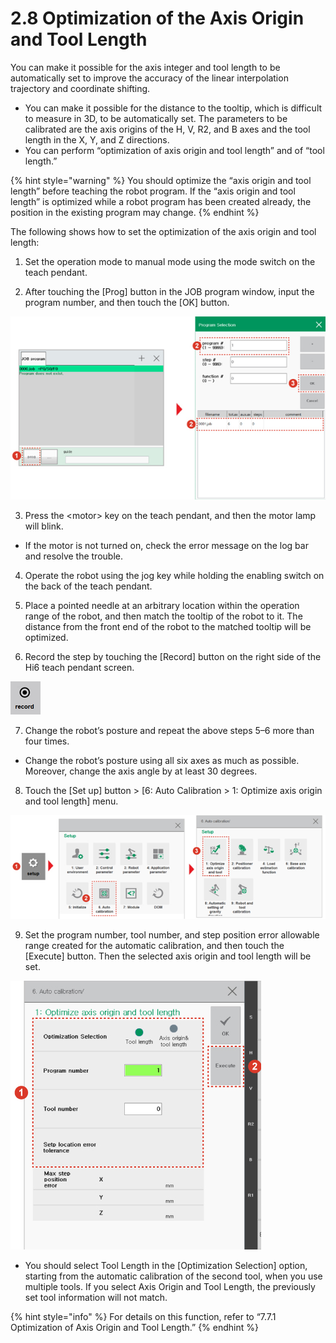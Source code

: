 # 2.8 Optimization of the Axis Origin and Tool Length

You can make it possible for the axis integer and tool length to be automatically set to improve the accuracy of the linear interpolation trajectory and coordinate shifting.

* You can make it possible for the distance to the tooltip, which is difficult to measure in 3D, to be automatically set. The parameters to be calibrated are the axis origins of the H, V, R2, and B axes and the tool length in the X, Y, and Z directions.
* You can perform “optimization of axis origin and tool length” and of “tool length.”

{% hint style="warning" %}
You should optimize the “axis origin and tool length” before teaching the robot program. If the “axis origin and tool length” is optimized while a robot program has been created already, the position in the existing program may change.
{% endhint %}

The following shows how to set the optimization of the axis origin and tool length:

1.	Set the operation mode to manual mode using the mode switch on the teach pendant.

2.	After touching the \[Prog\] button in the JOB program window, input the program number, and then touch the \[OK\] button.



![](../.gitbook/assets/image%20%28314%29.png)


3.	Press the &lt;motor&gt; key on the teach pendant, and then the motor lamp will blink.

* If the motor is not turned on, check the error message on the log bar and resolve the trouble.

4.	Operate the robot using the jog key while holding the enabling switch on the back of the teach pendant.

5.	Place a pointed needle at an arbitrary location within the operation range of the robot, and then match the tooltip of the robot to it. The distance from the front end of the robot to the matched tooltip will be optimized.

6.	Record the step by touching the \[Record\] button on the right side of the Hi6 teach pendant screen.

![](../.gitbook/assets/image%20%28316%29.png)


7.	Change the robot’s posture and repeat the above steps 5–6 more than four times.

* Change the robot’s posture using all six axes as much as possible. Moreover, change the axis angle by at least 30 degrees.

8.	Touch the \[Set up\] button &gt; \[6: Auto Calibration &gt; 1: Optimize axis origin and tool length\] menu.

![](../.gitbook/assets/image%20%28324%29.png)


9.	Set the program number, tool number, and step position error allowable range created for the automatic calibration, and then touch the \[Execute\] button. Then the selected axis origin and tool length will be set.

![](../.gitbook/assets/image%20%28330%29.png)

* You should select Tool Length in the \[Optimization Selection\] option, starting from the automatic calibration of the second tool, when you use multiple tools. If you select Axis Origin and Tool Length, the previously set tool information will not match.

{% hint style="info" %}
For details on this function, refer to “7.7.1 Optimization of Axis Origin and Tool Length.”
{% endhint %}

